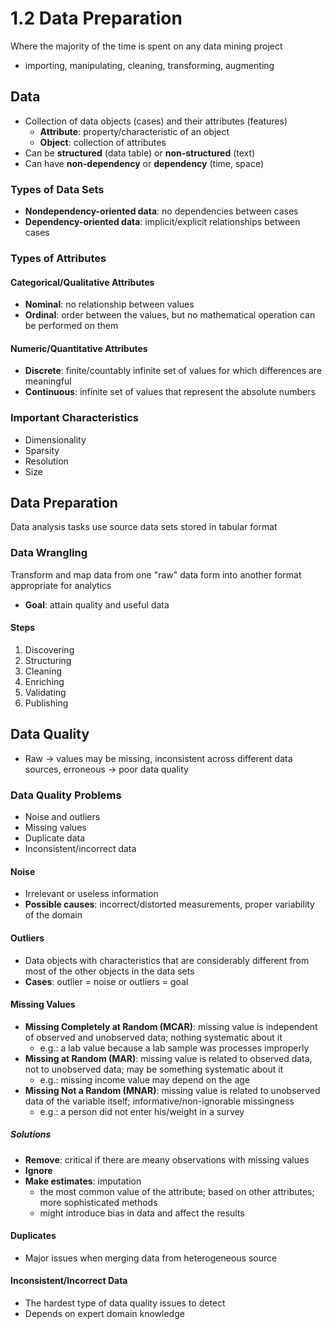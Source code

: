 # 1.2 Data Preparation
Where the majority of the time is spent on any data mining project
- importing, manipulating, cleaning, transforming, augmenting

## Data
- Collection of data objects (cases) and their attributes (features)
	- **Attribute**: property/characteristic of an object
	- **Object**: collection of attributes
- Can be **structured** (data table) or **non-structured** (text)
- Can have **non-dependency** or **dependency** (time, space)

### Types of Data Sets
- **Nondependency-oriented data**: no dependencies between cases
- **Dependency-oriented data**: implicit/explicit relationships between cases

### Types of Attributes
#### Categorical/Qualitative Attributes
- **Nominal**: no relationship between values
- **Ordinal**: order between the values, but no mathematical operation can be performed on them

#### Numeric/Quantitative Attributes
- **Discrete**: finite/countably infinite set of values for which differences are meaningful
- **Continuous**: infinite set of values that represent the absolute numbers

### Important Characteristics
- Dimensionality
- Sparsity
- Resolution
- Size

## Data Preparation
Data analysis tasks use source data sets stored in tabular format

### Data Wrangling
Transform and map data from one "raw" data form into another format appropriate for analytics
- **Goal**: attain quality and useful data

#### Steps
1. Discovering
2. Structuring
3. Cleaning
4. Enriching
5. Validating
6. Publishing

## Data Quality
- Raw → values may be missing, inconsistent across different data sources, erroneous → poor data quality

### Data Quality Problems
- Noise and outliers
- Missing values
- Duplicate data
- Inconsistent/incorrect data

#### Noise
- Irrelevant or useless information
- **Possible causes**: incorrect/distorted measurements, proper variability of the domain

#### Outliers
- Data objects with characteristics that are considerably different from most of the other objects in the data sets
- **Cases**: outlier = noise or outliers = goal

#### Missing Values
- **Missing Completely at Random (MCAR)**: missing value is independent of observed and unobserved data; nothing systematic about it
	- e.g.: a lab value because a lab sample was processes improperly
- **Missing at Random (MAR)**: missing value is related to observed data, not to unobserved data; may be something systematic about it
	- e.g.: missing income value may depend on the age
- **Missing Not a Random (MNAR)**: missing value is related to unobserved data of the variable itself; informative/non-ignorable missingness
	- e.g.: a person did not enter his/weight in a survey

##### Solutions
- **Remove**: critical if there are meany observations with missing values
- **Ignore**
- **Make estimates**: imputation
	- the most common value of the attribute; based on other attributes; more sophisticated methods
	- might introduce bias in data and affect the results

#### Duplicates
- Major issues when merging data from heterogeneous source

#### Inconsistent/Incorrect Data
- The hardest type of data quality issues to detect
- Depends on expert domain knowledge

